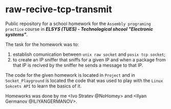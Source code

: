 # raw-recive-tcp-transmit
Public repository for a school homework for the `Assembly programing practice` course in ***ELSYS (TUES) - Technological shcool "Electronic systems"***.

The task for the homework was to:

 1. establish comunication between `unix raw socket` and `posix tcp socket`;
 2. to create an IP sniffer that sniffs for a given IP and when a package from that IP is recived by the sniffer he sends a message to that IP. 

The code for the given homework is located in `Project` and in `Socket_Playground` is located the code that was used to play with the `Linux Sokcets API` to learn the basics of it. 

Homeworks was done by me \<Ivo Stratev @NoHomey\> and \<Ilyan Germanov @ILIYANGERMANOV\>.
